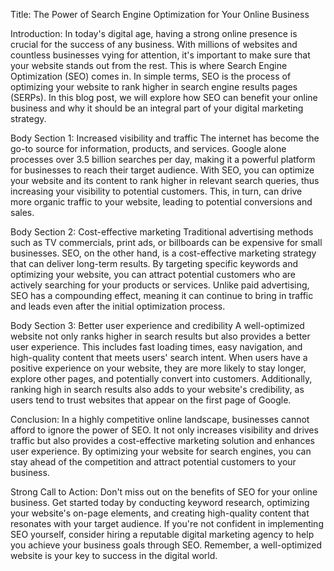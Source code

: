 Title: The Power of Search Engine Optimization for Your Online Business

Introduction:
In today's digital age, having a strong online presence is crucial for the success of any business. With millions of websites and countless businesses vying for attention, it's important to make sure that your website stands out from the rest. This is where Search Engine Optimization (SEO) comes in. In simple terms, SEO is the process of optimizing your website to rank higher in search engine results pages (SERPs). In this blog post, we will explore how SEO can benefit your online business and why it should be an integral part of your digital marketing strategy.

Body Section 1: Increased visibility and traffic
The internet has become the go-to source for information, products, and services. Google alone processes over 3.5 billion searches per day, making it a powerful platform for businesses to reach their target audience. With SEO, you can optimize your website and its content to rank higher in relevant search queries, thus increasing your visibility to potential customers. This, in turn, can drive more organic traffic to your website, leading to potential conversions and sales.

Body Section 2: Cost-effective marketing
Traditional advertising methods such as TV commercials, print ads, or billboards can be expensive for small businesses. SEO, on the other hand, is a cost-effective marketing strategy that can deliver long-term results. By targeting specific keywords and optimizing your website, you can attract potential customers who are actively searching for your products or services. Unlike paid advertising, SEO has a compounding effect, meaning it can continue to bring in traffic and leads even after the initial optimization process.

Body Section 3: Better user experience and credibility
A well-optimized website not only ranks higher in search results but also provides a better user experience. This includes fast loading times, easy navigation, and high-quality content that meets users' search intent. When users have a positive experience on your website, they are more likely to stay longer, explore other pages, and potentially convert into customers. Additionally, ranking high in search results also adds to your website's credibility, as users tend to trust websites that appear on the first page of Google.

Conclusion:
In a highly competitive online landscape, businesses cannot afford to ignore the power of SEO. It not only increases visibility and drives traffic but also provides a cost-effective marketing solution and enhances user experience. By optimizing your website for search engines, you can stay ahead of the competition and attract potential customers to your business.

Strong Call to Action:
Don't miss out on the benefits of SEO for your online business. Get started today by conducting keyword research, optimizing your website's on-page elements, and creating high-quality content that resonates with your target audience. If you're not confident in implementing SEO yourself, consider hiring a reputable digital marketing agency to help you achieve your business goals through SEO. Remember, a well-optimized website is your key to success in the digital world.